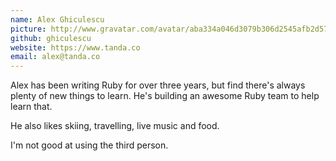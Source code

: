 ```yaml
---
name: Alex Ghiculescu
picture: http://www.gravatar.com/avatar/aba334a046d3079b306d2545afb2d57a.png
github: ghiculescu
website: https://www.tanda.co
email: alex@tanda.co
---
```


Alex has been writing Ruby for over three years, but find there's always plenty of new things to learn. He's building an awesome Ruby team to help learn that.

He also likes skiing, travelling, live music and food.

I'm not good at using the third person.
